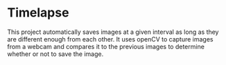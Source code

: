 # Timelapse

This project automatically saves images at a given interval as long as they are different enough from each other. It uses openCV to capture images from a webcam and compares it to the previous images to determine whether or not to save the image.
